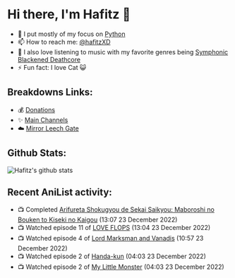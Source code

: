 # Hi there, I'm Hafitz 👋
- 🐍 I put mostly of my focus on [Python](https://python.org)
- 📫 How to reach me: [@hafitzXD](https://t.me/hafitzXD)
- 🎵 I also love listening to music with my favorite genres being [Symphonic Blackened Deathcore](https://youtu.be/qyYmS_iBcy4)
- ⚡ Fun fact: I love Cat 😺

## Breakdowns Links:
- 💰 [Donations](https://t.me/TheBreakdowns/2)
- ✨ [Main Channels](https://t.me/TheBreakdowns)
- ☁️ [Mirror Leech Gate](https://t.me/BreakdownsGate)

## Github Stats:
![Hafitz's github stats](https://github-readme-stats.vercel.app/api?username=breakdowns&show_icons=true&count_private=true&bg_color=00000000&text_color=777)

## Recent AniList activity:
<!-- ANILIST_ACTIVITY:start -->

-   📺 Completed [Arifureta Shokugyou de Sekai Saikyou: Maboroshi no Bouken to Kiseki no Kaigou](https://anilist.co/anime/146921) (13:07 23 December 2022)
-   📺 Watched episode 11 of [LOVE FLOPS](https://anilist.co/anime/146676) (13:04 23 December 2022)
-   📺 Watched episode 4 of [Lord Marksman and Vanadis](https://anilist.co/anime/20809) (10:57 23 December 2022)
-   📺 Watched episode 2 of [Handa-kun](https://anilist.co/anime/21626) (04:03 23 December 2022)
-   📺 Watched episode 2 of [My Little Monster](https://anilist.co/anime/14227) (04:03 23 December 2022)

<!-- ANILIST_ACTIVITY:end -->
